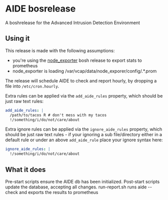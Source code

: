 # AIDE bosrelease

A boshrelease for the Advanced Intrusion Detection Environment

## Using it

This release is made with the following assumptions:

- you're using the [node_exporter](https://github.com/bosh-prometheus/node-exporter-boshrelease) bosh release to export stats to prometheus
- node_exporter is loading /var/vcap/data/node_exporer/config/.&ast;.prom

The release will schedule AIDE to check and report hourly, by dropping a file into `/etc/cron.hourly`.

Extra rules can be applied via the `add_aide_rules` property, which should be just raw text rules:

```yaml
add_aide_rules: |
  /path/to/tacos R # don't mess with my tacos
  !/something/i/do/not/care/about

```
Extra ignore rules can be applied via the `ignore_aide_rules` property, which should be just raw text rules - if your ignoring a sub file/directory either in a default rule or under an above `add_aide_rule` place your ignore syntax here:

```yaml
ignore_aide_rules: |
  !/something/i/do/not/care/about

```

## What it does

Pre-start scripts ensure the AIDE db has been initialized.
Post-start scripts update the database, accepting all changes.
run-report.sh runs aide --check and exports the results to prometheus

